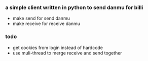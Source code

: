 ### a simple client written in python to send danmu for billi
+ make send for send danmu
+ make receive for receive danmu

### todo
+ get cookies from login instead of hardcode
+ use muli-thread to merge receive and send together
